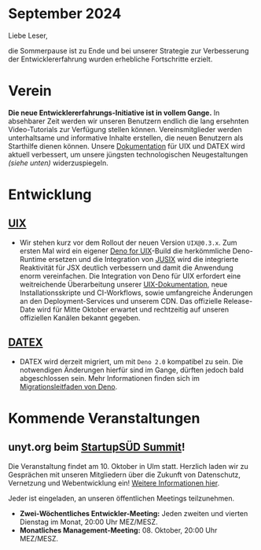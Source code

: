 # September 2024

Liebe Leser,

die Sommerpause ist zu Ende und bei unserer Strategie zur Verbesserung der Entwicklererfahrung wurden erhebliche Fortschritte erzielt.

# Verein

**Die neue Entwicklererfahrungs-Initiative ist in vollem Gange.** In absehbarer Zeit werden wir unseren Benutzern endlich die lang ersehnten
Video-Tutorials zur Verfügung stellen können. Vereinsmitglieder werden unterhaltsame und informative Inhalte erstellen,
die neuen Benutzern als Starthilfe dienen können. Unsere [Dokumentation](https://docs.unyt.org) für UIX und DATEX wird aktuell verbessert, um unsere jüngsten technologischen
Neugestaltungen *(siehe unten)* widerzuspiegeln.

# Entwicklung

## [UIX](https://github.com/unyt-org/uix/pulls?q=is:closed%20created:2024-08-01..2024-08-31)
* Wir stehen kurz vor dem Rollout der neuen Version `UIX@0.3.x`. Zum ersten Mal wird ein eigener [Deno for UIX](https://github.com/unyt-org/deno)-Build die herkömmliche Deno-Runtime ersetzen und die Integration von [JUSIX](https://github.com/unyt-org/jusix) wird die integrierte Reaktivität für JSX deutlich verbessern und damit die Anwendung enorm vereinfachen. Die Integration von Deno für UIX erfordert eine weitreichende Überarbeitung unserer [UIX-Dokumentation](https://docs.unyt.org), neue Installationsskripte und CI-Workflows, sowie umfangreiche Änderungen an den Deployment-Services und unserem CDN. Das offizielle Release-Date wird für Mitte Oktober erwartet und rechtzeitig auf unseren offiziellen Kanälen bekannt gegeben.

## [DATEX](https://github.com/unyt-org/datex-core-js-legacy/pulls?q=is:closed%20created:2024-08-01..2024-08-31)
* DATEX wird derzeit migriert, um mit `Deno 2.0` kompatibel zu sein. Die notwendigen Änderungen hierfür sind im Gange, dürften jedoch bald abgeschlossen sein. Mehr Informationen finden sich im [Migrationsleitfaden von Deno](https://docs.deno.com/runtime/reference/migrate_deprecations/).


# Kommende Veranstaltungen

## unyt.org beim [StartupSÜD Summit](https://startupsued.de/summit/)!
Die Veranstaltung findet am 10. Oktober in Ulm statt. Herzlich laden wir zu Gesprächen mit unseren Mitgliedern über die Zukunft
von Datenschutz, Vernetzung und Webentwicklung ein! [Weitere Informationen hier](https://startupsued.de/summit/).

Jeder ist eingeladen, an unseren öffentlichen Meetings teilzunehmen.

* **Zwei-Wöchentliches Entwickler-Meeting:** Jeden zweiten und vierten Dienstag im Monat, 20:00 Uhr MEZ/MESZ.
* **Monatliches Management-Meeting:** 08. Oktober, 20:00 Uhr MEZ/MESZ.

